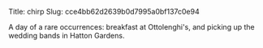 Title: chirp
Slug: cce4bb62d2639b0d7995a0bf137c0e94

A day of a rare occurrences: breakfast at Ottolenghi's, and picking up the wedding bands in Hatton Gardens.
